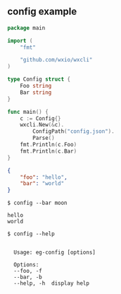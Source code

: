 ## config example

<!--tmpl,code=go:cat main.go -->
``` go 
package main

import (
	"fmt"

	"github.com/wxio/wxcli"
)

type Config struct {
	Foo string
	Bar string
}

func main() {
	c := Config{}
	wxcli.New(&c).
		ConfigPath("config.json").
		Parse()
	fmt.Println(c.Foo)
	fmt.Println(c.Bar)
}
```
<!--/tmpl-->

<!--tmpl,code=json:cat config.json -->
``` json 
{
	"foo": "hello",
	"bar": "world"
}
```
<!--/tmpl-->

```
$ config --bar moon
```

<!--tmpl,code=plain:go run main.go --bar moon -->
``` plain 
hello
world
```
<!--/tmpl-->

```
$ config --help
```

<!--tmpl,code=plain:go build -o eg-config && ./eg-config --help ; rm eg-config -->
``` plain 

  Usage: eg-config [options]

  Options:
  --foo, -f
  --bar, -b
  --help, -h  display help

```
<!--/tmpl-->
